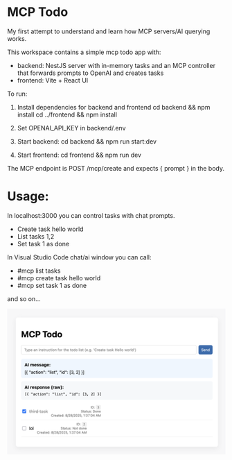 # MCP Todo

My first attempt to understand and learn how MCP servers/AI querying works.

This workspace contains a simple mcp todo app with:

- backend: NestJS server with in-memory tasks and an MCP controller that forwards prompts to OpenAI and creates tasks
- frontend: Vite + React UI

To run:

1. Install dependencies for backend and frontend
   cd backend && npm install
   cd ../frontend && npm install

2. Set OPENAI_API_KEY in backend/.env

3. Start backend: cd backend && npm run start:dev
4. Start frontend: cd frontend && npm run dev

The MCP endpoint is POST /mcp/create and expects { prompt } in the body.

# Usage:
In localhost:3000 you can control tasks with chat prompts.

- Create task hello world
- List tasks 1,2
- Set task 1 as done

In Visual Studio Code chat/ai window you can call:

- \#mcp list tasks
- \#mcp create task hello world
- \#mcp set task 1 as done

and so on...

![App screenshot](screenshot.png)